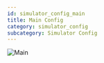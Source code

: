 ```yaml
---
id: simulator_config_main
title: Main Config
category: simulator_config
subcategory: Simulator Config
---
```


![Main](/img/simulator_config_main.jpg)
